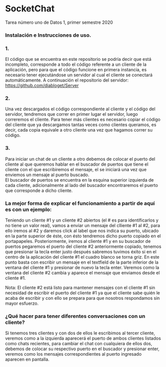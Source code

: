 # SocketChat
Tarea número uno de Datos 1, primer semestre 2020

### Instalación e Instrucciones de uso.
### 1.  
El código que se encuentra en este repositorio se podría decir que está incompleto, corresponde a todo el código referente a
un cliente de la aplicación, pero para que el código funcione en primera instancia, es necesario tener ejecutándose un servidor
al cual el cliente se conectará automáticamente.
A continuación el repositorio del servidor: https://github.com/diabloget/Server

### 2.  
Una vez descargados el código correspondiente al cliente y el código del servidor, tendremos que correr en primer lugar el
servidor, luego correremos el cliente. Para tener más clientes es necesario copiar el código del cliente que ya descargamos 
tantas veces como clientes queramos, es decir, cada copia equivale a otro cliente una vez que hagamos correr su código.

### 3.  
Para iniciar un chat de un cliente a otro debemos de colocar el puerto del cliente al que queremos hablar en el buscador de 
puertos que tiene el cliente con el que escribiremos el mensaje, el se iniciará una vez que enviemos un mensaje al puerto 
buscado.  
El buscador de puertos se encuentra en la esquina superior izquierda de cada cliente, adicionalmente al lado del buscador 
encontraremos el puerto que corresponde a dicho cliente.  
  
### La mejor forma de explicar el funcionamiento a partir de aquí es con un ejemplo:   
Teniendo un cliente #1 y un cliente #2 abiertos (el # es para identíficarlos y no tiene un valor real), vamos a enviar un
mensaje del clliente #1 al #2, para ello iremos al #2 y daremos click al label que nos indica su puerto, ubicado en la parte 
superior de éste, con ésto tendremos dicho puerto copiado en el portapapeles. Posteriormente, iremos al cliente #1 y en su
buscador de puertos pegaremos el puerto del cliente #2 anteriormente copiado, tenemos que presionar la tecla enter justo después
sabremos tuvimos éxito si en el centro de la aplicación del cliente #1 el cuadro blanco se torna griz. En este punto basta con
escribir un mensaje en el textfield de la parte inferior de la ventana del cliente #1 y presionar de nuevo la tecla enter.
Veremos como la ventana del cliente #2 cambia y aparece el mensaje que enviamos desde el cliente #1.  
  
Nota: El cliente #2 está listo para mantener mensajes con el cliente #1 sin necesidad de escribir el puerto del cliente #1
ya que el cliente sabe quién le acaba de escribir y con ello se prepara para que nosotros respondamos sin mayor esfuerzo.

### ¿Qué hacer para tener diferentes conversaciones con un cliente?  
Si tenemos tres clientes y con dos de ellos le escribimos al tercer cliente, veremos como a la izquierda aparecerá el puerto
de ambos clientes listados como chats recientes, para cambiar el chat con cualquiera de ellos dos, debemos de colocar su 
respectivo puerto en el buscador y presionar enter, veremos como los mensajes correspondientes al puerto ingresado aparecen
en pantalla.
